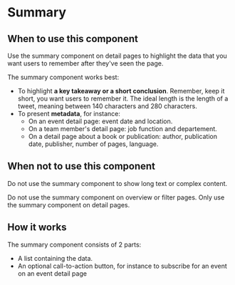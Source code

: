 # Summary

## When to use this component

Use the summary component on detail pages to highlight the data that you want users to remember after they've seen the page.

The summary component works best:

* To highlight **a key takeaway or a short conclusion**. Remember, keep it short, you want users to remember it. The ideal length is the length of a tweet, meaning between 140 characters and 280 characters.
* To present **metadata**, for instance:
  * On an event detail page: event date and location.
  * On a team member's detail page: job function and departement.
  * On a detail page about a book or publication: author, publication date, publisher, number of pages, language.

## When not to use this component

Do not use the summary component to show long text or complex content.

Do not use the summary component on overview or filter pages. Only use the summary component on detail pages.

## How it works

The summary component consists of 2 parts:

* A list containing the data.
* An optional call-to-action button, for instance to subscribe for an event on an event detail page
